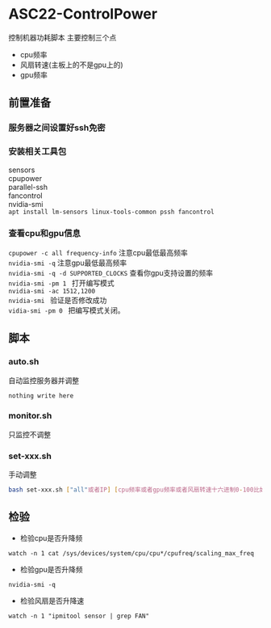 # ASC22-ControlPower
控制机器功耗脚本
主要控制三个点
* cpu频率
* 风扇转速(主板上的不是gpu上的)
* gpu频率

## 前置准备
### 服务器之间设置好ssh免密
### 安装相关工具包
sensors\
cpupower\
parallel-ssh\
fancontrol\
nvidia-smi\
```apt install lm-sensors linux-tools-common pssh fancontrol```
### 查看cpu和gpu信息
```cpupower -c all frequency-info```
注意cpu最低最高频率\
```nvidia-smi -q```
注意gpu最低最高频率\
```nvidia-smi -q -d SUPPORTED_CLOCKS```
查看你gpu支持设置的频率\
```nvidia-smi -pm 1 ```
打开编写模式\
```nvidia-smi -ac 1512,1200```\
```nvidia-smi ```
验证是否修改成功\
```vidia-smi -pm 0 ```
把编写模式关闭。

## 脚本
### auto.sh
自动监控服务器并调整
```
nothing write here
```
### monitor.sh
只监控不调整
### set-xxx.sh
手动调整
```bash
bash set-xxx.sh ["all"或者IP] [cpu频率或者gpu频率或者风扇转速十六进制0-100比如0x32表示50%]
```

## 检验
* 检验cpu是否升降频
```
watch -n 1 cat /sys/devices/system/cpu/cpu*/cpufreq/scaling_max_freq
```
* 检验gpu是否升降频
```
nvidia-smi -q
```
* 检验风扇是否升降速
```
watch -n 1 "ipmitool sensor | grep FAN"
```